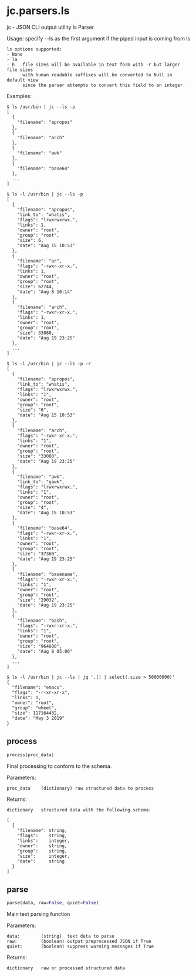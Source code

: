 # jc.parsers.ls
jc - JSON CLI output utility ls Parser

Usage:
    specify --ls as the first argument if the piped input is coming from ls

    ls options supported:
    - None
    - la
    - h   file sizes will be available in text form with -r but larger file sizes
          with human readable suffixes will be converted to Null in default view
          since the parser attempts to convert this field to an integer.

Examples:

    $ ls /usr/bin | jc --ls -p
    [
      {
        "filename": "apropos"
      },
      {
        "filename": "arch"
      },
      {
        "filename": "awk"
      },
      {
        "filename": "base64"
      },
      ...
    ]

    $ ls -l /usr/bin | jc --ls -p
    [
      {
        "filename": "apropos",
        "link_to": "whatis",
        "flags": "lrwxrwxrwx.",
        "links": 1,
        "owner": "root",
        "group": "root",
        "size": 6,
        "date": "Aug 15 10:53"
      },
      {
        "filename": "ar",
        "flags": "-rwxr-xr-x.",
        "links": 1,
        "owner": "root",
        "group": "root",
        "size": 62744,
        "date": "Aug 8 16:14"
      },
      {
        "filename": "arch",
        "flags": "-rwxr-xr-x.",
        "links": 1,
        "owner": "root",
        "group": "root",
        "size": 33080,
        "date": "Aug 19 23:25"
      },
      ...
    ]

    $ ls -l /usr/bin | jc --ls -p -r
    [
      {
        "filename": "apropos",
        "link_to": "whatis",
        "flags": "lrwxrwxrwx.",
        "links": "1",
        "owner": "root",
        "group": "root",
        "size": "6",
        "date": "Aug 15 10:53"
      },
      {
        "filename": "arch",
        "flags": "-rwxr-xr-x.",
        "links": "1",
        "owner": "root",
        "group": "root",
        "size": "33080",
        "date": "Aug 19 23:25"
      },
      {
        "filename": "awk",
        "link_to": "gawk",
        "flags": "lrwxrwxrwx.",
        "links": "1",
        "owner": "root",
        "group": "root",
        "size": "4",
        "date": "Aug 15 10:53"
      },
      {
        "filename": "base64",
        "flags": "-rwxr-xr-x.",
        "links": "1",
        "owner": "root",
        "group": "root",
        "size": "37360",
        "date": "Aug 19 23:25"
      },
      {
        "filename": "basename",
        "flags": "-rwxr-xr-x.",
        "links": "1",
        "owner": "root",
        "group": "root",
        "size": "29032",
        "date": "Aug 19 23:25"
      },
      {
        "filename": "bash",
        "flags": "-rwxr-xr-x.",
        "links": "1",
        "owner": "root",
        "group": "root",
        "size": "964600",
        "date": "Aug 8 05:06"
      },
      ...
    ]

    $ ls -l /usr/bin | jc --ls | jq '.[] | select(.size > 50000000)'
    {
      "filename": "emacs",
      "flags": "-r-xr-xr-x",
      "links": 1,
      "owner": "root",
      "group": "wheel",
      "size": 117164432,
      "date": "May 3 2019"
    }

## process
```python
process(proc_data)
```

Final processing to conform to the schema.

Parameters:

    proc_data    (dictionary) raw structured data to process

Returns:

    dictionary   structured data with the following schema:

    [
      {
        "filename": string,
        "flags":    string,
        "links":    integer,
        "owner":    string,
        "group":    string,
        "size":     integer,
        "date":     string
      }
    ]

## parse
```python
parse(data, raw=False, quiet=False)
```

Main text parsing function

Parameters:

    data:        (string)  text data to parse
    raw:         (boolean) output preprocessed JSON if True
    quiet:       (boolean) suppress warning messages if True

Returns:

    dictionary   raw or processed structured data


